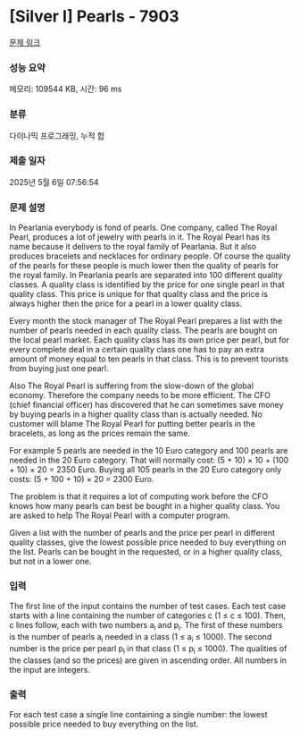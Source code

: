 # [Silver I] Pearls - 7903 

[문제 링크](https://www.acmicpc.net/problem/7903) 

### 성능 요약

메모리: 109544 KB, 시간: 96 ms

### 분류

다이나믹 프로그래밍, 누적 합

### 제출 일자

2025년 5월 6일 07:56:54

### 문제 설명

<p>In Pearlania everybody is fond of pearls. One company, called The Royal Pearl, produces a lot of jewelry with pearls in it. The Royal Pearl has its name because it delivers to the royal family of Pearlania. But it also produces bracelets and necklaces for ordinary people. Of course the quality of the pearls for these people is much lower then the quality of pearls for the royal family. In Pearlania pearls are separated into 100 different quality classes. A quality class is identified by the price for one single pearl in that quality class. This price is unique for that quality class and the price is always higher then the price for a pearl in a lower quality class.</p>

<p>Every month the stock manager of The Royal Pearl prepares a list with the number of pearls needed in each quality class. The pearls are bought on the local pearl market. Each quality class has its own price per pearl, but for every complete deal in a certain quality class one has to pay an extra amount of money equal to ten pearls in that class. This is to prevent tourists from buying just one pearl.</p>

<p>Also The Royal Pearl is suffering from the slow-down of the global economy. Therefore the company needs to be more efficient. The CFO (chief financial officer) has discovered that he can sometimes save money by buying pearls in a higher quality class than is actually needed. No customer will blame The Royal Pearl for putting better pearls in the bracelets, as long as the prices remain the same.</p>

<p>For example 5 pearls are needed in the 10 Euro category and 100 pearls are needed in the 20 Euro category. That will normally cost: (5 + 10) × 10 + (100 + 10) × 20 = 2350 Euro. Buying all 105 pearls in the 20 Euro category only costs: (5 + 100 + 10) × 20 = 2300 Euro.</p>

<p>The problem is that it requires a lot of computing work before the CFO knows how many pearls can best be bought in a higher quality class. You are asked to help The Royal Pearl with a computer program.</p>

<p>Given a list with the number of pearls and the price per pearl in different quality classes, give the lowest possible price needed to buy everything on the list. Pearls can be bought in the requested, or in a higher quality class, but not in a lower one.</p>

### 입력 

 <p>The first line of the input contains the number of test cases. Each test case starts with a line containing the number of categories c (1 ≤ c ≤ 100). Then, c lines follow, each with two numbers a<sub>i</sub> and p<sub>i</sub>. The first of these numbers is the number of pearls a<sub>i</sub> needed in a class (1 ≤ a<sub>i</sub> ≤ 1000). The second number is the price per pearl p<sub>i</sub> in that class (1 ≤ p<sub>i</sub> ≤ 1000). The qualities of the classes (and so the prices) are given in ascending order. All numbers in the input are integers.</p>

### 출력 

 <p>For each test case a single line containing a single number: the lowest possible price needed to buy everything on the list.</p>


